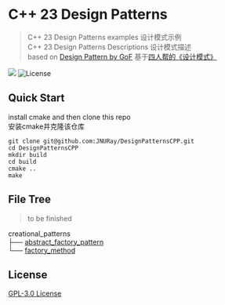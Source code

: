 # C++ 23 Design Patterns
> C++ 23 Design Patterns examples 设计模式示例  
> C++ 23 Design Patterns Descriptions 设计模式描述  
> based on [Design Pattern by GoF] 基于[四人帮的《设计模式》]

![](https://img.shields.io/badge/Language-C%2B%2B-blue)
![License](https://img.shields.io/badge/License-GPL-orange.svg)

## Quick Start
install cmake and then clone this repo  
安装cmake并克隆该仓库

```
git clone git@github.com:JNURay/DesignPatternsCPP.git
cd DesignPatternsCPP
mkdir build
cd build
cmake ..
make
```  

## File Tree
> to be finished

creational_patterns  
├── [abstract_factory_pattern](https://github.com/JNURay/DesignPatternsCPP/tree/main/creational_patterns/abstract_factory_pattern)  
└── [factory_method](https://github.com/JNURay/DesignPatternsCPP/tree/main/creational_patterns/factory_method)

## License
[GPL-3.0 License](LICENSE)

[Design Pattern by GoF]: https://en.wikipedia.org/wiki/Design_Patterns
[四人帮的《设计模式》]: https://book.douban.com/subject/34262305/
